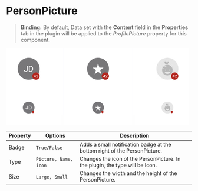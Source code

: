 # PersonPicture

> **Binding:** By default, Data set with the **Content** field in the **Properties** tab in the plugin will be applied to the *ProfilePicture* property for this component.

![personpicture](.\images\personpicture.png)

| Property | Options               | Description                                                  |
| -------- | --------------------- | ------------------------------------------------------------ |
| Badge    | `True/False`          | Adds a small notification badge at the bottom right of the PersonPicture. |
| Type     | `Picture, Name, icon` | Changes the icon of the PersonPicture. In the plugin, the type will be Icon. |
| Size     | `Large, Small`        | Changes the width and the height of the PersonPicture.       |
